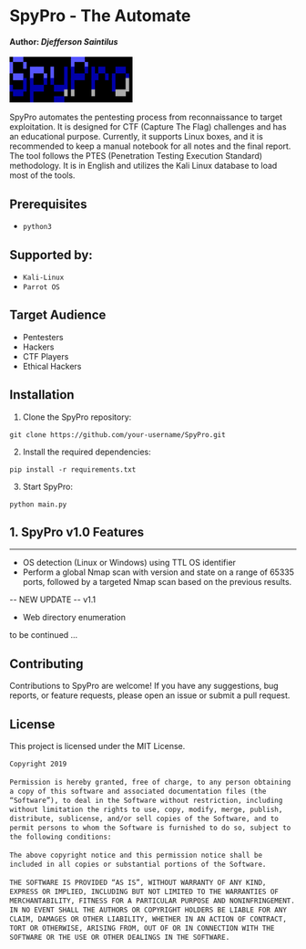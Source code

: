 # SpyPro - The Automate
#### Author: *Djefferson Saintilus*
![image](./config/bannerOfficial.svg)

SpyPro automates the pentesting process from reconnaissance to target exploitation. It is designed for CTF (Capture The Flag) challenges and has an educational purpose. Currently, it supports Linux boxes, and it is recommended to keep a manual notebook for all notes and the final report. The tool follows the PTES (Penetration Testing Execution Standard) methodology. It is in English and utilizes the Kali Linux database to load most of the tools.

## Prerequisites
- `python3`

## Supported by:
- `Kali-Linux`
- `Parrot OS`

## Target Audience
- Pentesters
- Hackers
- CTF Players
- Ethical Hackers

## Installation

1. Clone the SpyPro repository:
```
git clone https://github.com/your-username/SpyPro.git
```
2. Install the required dependencies:
```
pip install -r requirements.txt
```
3. Start SpyPro:
```
python main.py
```

## 1. SpyPro v1.0 Features
_______________________________________________________
- OS detection (Linux or Windows) using TTL OS identifier
- Perform a global Nmap scan with version and state on a range of 65335 ports, followed by a targeted Nmap scan based on the previous results.

-- NEW UPDATE -- v1.1
- Web directory enumeration

to be continued ...

## Contributing

Contributions to SpyPro are welcome! If you have any suggestions, bug reports, or feature requests, please open an issue or submit a pull request.

## License

This project is licensed under the MIT License.

```
Copyright 2019

Permission is hereby granted, free of charge, to any person obtaining a copy of this software and associated documentation files (the “Software”), to deal in the Software without restriction, including without limitation the rights to use, copy, modify, merge, publish, distribute, sublicense, and/or sell copies of the Software, and to permit persons to whom the Software is furnished to do so, subject to the following conditions:

The above copyright notice and this permission notice shall be included in all copies or substantial portions of the Software.

THE SOFTWARE IS PROVIDED “AS IS”, WITHOUT WARRANTY OF ANY KIND, EXPRESS OR IMPLIED, INCLUDING BUT NOT LIMITED TO THE WARRANTIES OF MERCHANTABILITY, FITNESS FOR A PARTICULAR PURPOSE AND NONINFRINGEMENT. IN NO EVENT SHALL THE AUTHORS OR COPYRIGHT HOLDERS BE LIABLE FOR ANY CLAIM, DAMAGES OR OTHER LIABILITY, WHETHER IN AN ACTION OF CONTRACT, TORT OR OTHERWISE, ARISING FROM, OUT OF OR IN CONNECTION WITH THE SOFTWARE OR THE USE OR OTHER DEALINGS IN THE SOFTWARE.
```
